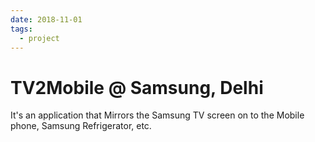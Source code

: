 ```yaml
---
date: 2018-11-01
tags:
  - project
---
```

# TV2Mobile @ Samsung, Delhi

It's an application that Mirrors the Samsung TV screen on to the Mobile phone, Samsung Refrigerator, etc.  